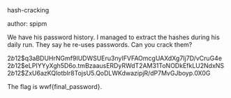 hash-cracking

author: spipm

We have his password history. I managed to extract the hashes during his daily run. They say he re-uses passwords. Can you crack them?

$2b$12$q3aBDUHrNGmf9IUDWSUEru3nyIFVFAOmcgUAXdXg7Ij7D/vCruG4e $2b$12$eLPIYYyXgh5D6o.tmBzaausERDyRWdT2AM31ToNODkEfkLU2NdxNS $2b$12$ZxU6azKQlotbIr8TojsU5.QoDLWKdwazipjR/dP7MvGJboyp.0X0G

The flag is wwf{final_password}.

